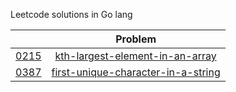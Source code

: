Leetcode solutions in Go lang

| |Problem|
|:---:|:---:|
| [0215](https://leetcode.com/problems/kth-largest-element-in-an-array) |[kth-largest-element-in-an-array](0215_kth-largest-element-in-an-array/)|
| [0387](https://leetcode.com/problems/first-unique-character-in-a-string) |[first-unique-character-in-a-string](0387_first-unique-character-in-a-string/)|

